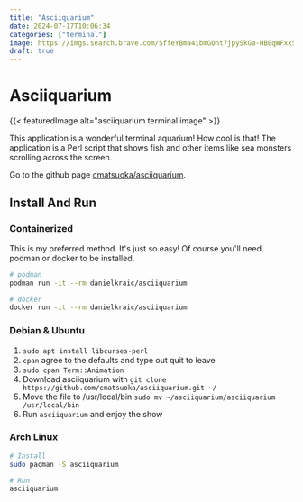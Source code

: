 ```yaml
---
title: "Asciiquarium"
date: 2024-07-17T10:06:34
categories: ["terminal"]
image: https://imgs.search.brave.com/SffeYBma4ibmGOnt7jpySkGa-HB0qWFxx5NsyROabE0/rs:fit:500:0:0:0/g:ce/aHR0cHM6Ly9pLnNz/dGF0aWMubmV0LzIx/UzlGLnBuZw
draft: true
---
```


# Asciiquarium

{{< featuredImage alt="asciiquarium terminal image" >}}

This application is a wonderful terminal aquarium! How cool is that!
The application is a Perl script that shows fish and other items like sea
monsters scrolling across the screen.

Go to the github page [cmatsuoka/asciiquarium](https://github.com/cmatsuoka/asciiquarium).

## Install And Run

### Containerized

This is my preferred method. It's just so easy!
Of course you'll need podman or docker to be installed.

```sh
# podman
podman run -it --rm danielkraic/asciiquarium

# docker
docker run -it --rm danielkraic/asciiquarium
```

### Debian & Ubuntu

1. `sudo apt install libcurses-perl`
2. `cpan` agree to the defaults and type out quit to leave
3. `sudo cpan Term::Animation`
4. Download asciiquarium with `git clone https://github.com/cmatsuoka/asciiquarium.git ~/`
5. Move the file to /usr/local/bin `sudo mv ~/asciiquarium/asciiquarium /usr/local/bin`
6. Run `asciiquarium` and enjoy the show

### Arch Linux

```sh
# Install
sudo pacman -S asciiquarium

# Run
asciiquarium
```
